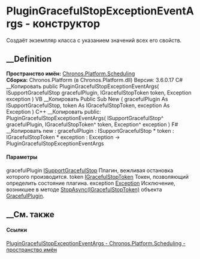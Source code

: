 # PluginGracefulStopExceptionEventArgs - конструктор
Создаёт экземпляр класса с указанием значений всех его свойств.
## __Definition
 **Пространство имён:**
[Chronos.Platform.Scheduling](N_Chronos_Platform_Scheduling.htm)  
 **Сборка:** Chronos.Platform (в Chronos.Platform.dll) Версия: 3.6.0.17
C# __Копировать
     public PluginGracefulStopExceptionEventArgs(
    	ISupportGracefulStop gracefulPlugin,
    	IGracefulStopToken token,
    	Exception exception
    )
VB __Копировать
     Public Sub New ( 
    	gracefulPlugin As ISupportGracefulStop,
    	token As IGracefulStopToken,
    	exception As Exception
    )
C++ __Копировать
     public:
    PluginGracefulStopExceptionEventArgs(
    	ISupportGracefulStop^ gracefulPlugin, 
    	IGracefulStopToken^ token, 
    	Exception^ exception
    )
F# __Копировать
     new : 
            gracefulPlugin : ISupportGracefulStop * 
            token : IGracefulStopToken * 
            exception : Exception -> PluginGracefulStopExceptionEventArgs
#### Параметры
gracefulPlugin
[ISupportGracefulStop](T_Chronos_Contracts_ISupportGracefulStop.htm)
    Плагин, вежливая остановка которого производится.
token [IGracefulStopToken](T_Chronos_Contracts_IGracefulStopToken.htm)
    Токен, позволяющий определить состояние плагина.
exception [Exception](https://learn.microsoft.com/dotnet/api/system.exception)
     Исключение, возникшее в методе [StopAsync(IGracefulStopToken)](M_Chronos_Contracts_ISupportGracefulStop_StopAsync.htm) объекта [GracefulPlugin](P_Chronos_Platform_Scheduling_PluginGracefulStopExceptionEventArgs_GracefulPlugin.htm). 
## __См. также
#### Ссылки
[PluginGracefulStopExceptionEventArgs -
](T_Chronos_Platform_Scheduling_PluginGracefulStopExceptionEventArgs.htm)
[Chronos.Platform.Scheduling - пространство
имён](N_Chronos_Platform_Scheduling.htm)
